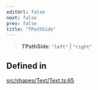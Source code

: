 ```yaml
---
editUrl: false
next: false
prev: false
title: "TPathSide"
---
```


> **TPathSide**: `"left"` \| `"right"`

## Defined in

[src/shapes/Text/Text.ts:65](https://github.com/fabricjs/fabric.js/blob/v6.0.0-rc4/src/shapes/Text/Text.ts#L65)
